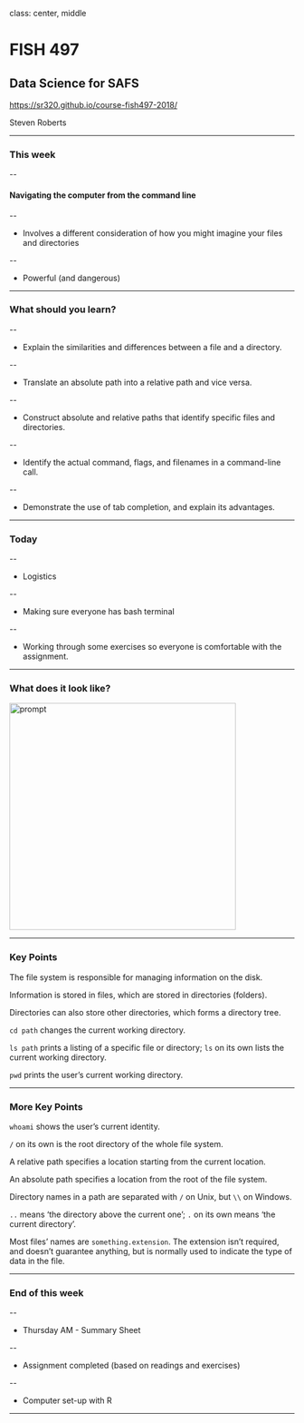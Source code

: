 class: center, middle

# FISH 497
## Data Science for SAFS


https://sr320.github.io/course-fish497-2018/


Steven Roberts


---

### This week 
--

#### Navigating the computer from the command line

--

- Involves a different consideration of how you might imagine your files and directories

--

- Powerful (and dangerous)




---

### What should you learn?

--

- Explain the similarities and differences between a file and a directory.

--

- Translate an absolute path into a relative path and vice versa.

--

- Construct absolute and relative paths that identify specific files and directories.

--

- Identify the actual command, flags, and filenames in a command-line call.

--

- Demonstrate the use of tab completion, and explain its advantages.




---

### Today

--

- Logistics

--

- Making sure everyone has bash terminal

--

- Working through some exercises so everyone is comfortable with the assignment.





---
### What does it look like? 


<img src="https://d.pr/i/ROcJr9+" alt="prompt" height=400>




---

### Key Points

The file system is responsible for managing information on the disk.

Information is stored in files, which are stored in directories (folders).

Directories can also store other directories, which forms a directory tree.

`cd path` changes the current working directory.

`ls path` prints a listing of a specific file or directory; `ls` on its own lists the current working directory.

`pwd` prints the user’s current working directory.



---

### More Key Points

`whoami` shows the user’s current identity.

`/` on its own is the root directory of the whole file system.

A relative path specifies a location starting from the current location.

An absolute path specifies a location from the root of the file system.

Directory names in a path are separated with `/` on Unix, but `\\` on Windows.

`..` means ‘the directory above the current one’; `.` on its own means ‘the current directory’.

Most files’ names are `something.extension`. The extension isn’t required, and doesn’t guarantee anything, but is normally used to indicate the type of data in the file.

---



### End of this week

--

- Thursday AM - Summary Sheet

--

- Assignment completed (based on readings and exercises)

--

- Computer set-up with R




---
